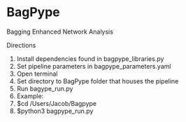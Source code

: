 # BagPype
Bagging Enhanced Network Analysis 

Directions
1) Install dependencies found in bagpype_libraries.py
2) Set pipeline parameters in bagpype_parameters.yaml
3) Open terminal
4) Set directory to BagPype folder that houses the pipeline 
5) Run bagype_run.py 
6) Example: 
7) $cd /Users/Jacob/Bagpype
8) $python3 bagpype_run.py
